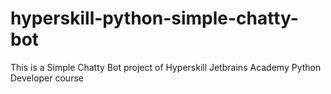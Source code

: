 # hyperskill-python-simple-chatty-bot
This is a Simple Chatty Bot project of Hyperskill Jetbrains Academy Python Developer course
